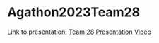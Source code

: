 # Agathon2023Team28

Link to presentation: [Team 28 Presentation Video](https://clipchamp.com/watch/1yHkz5p4rT3)
